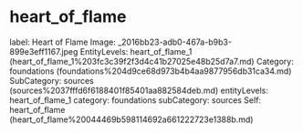 # heart_of_flame

label: Heart of Flame
Image: _2016bb23-adb0-467a-b9b3-899e3eff1167.jpeg
EntityLevels: heart_of_flame_1 (heart_of_flame_1%203fc3c39f2f3d4c41b27025e48b25d7a7.md)
Category: foundations (foundations%204d9ce68d973b4b4aa9877956db31ca34.md)
SubCategory: sources (sources%2037fffd6f6188401f85401aa882584deb.md)
entityLevels: heart_of_flame_1
category: foundations
subCategory: sources
Self: heart_of_flame (heart_of_flame%20044469b598114692a661222723e1388b.md)

[](Untitled%20366b4e2b131a4fd8bd92c96e0af83506.md)